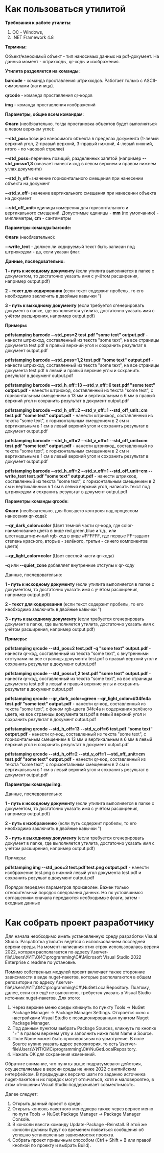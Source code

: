 <h1>Как пользоваться утилитой</h1>

**Требования к работе утилиты**:
1) ОС - Windows,
2) .NET Framework 4.8

**Термины:**

Объект/наносимый объект - тип наносимых данных на pdf-документ. На данный момент - штрихкоды, qr-коды и изображения.

**Утилита разделяется на команды:**

**barcode** - команда проставления штрихкодов. Работает только с ASCII-символами (латиница).

**qrcode** - команда проставления qr-кодов

**img** - команда проставления изображений

**Параметры, общие всем командам**:

**Флаги** (необязательно, тогда простановка объектов будет выполняться в левом верхнем угле):

**--std_pos**=позиция наносимого объекта в пределах документа (1-левый верхний угол, 2-правый верхний, 3-правый нижний, 4-левый нижний, итого - по часовой стрелке)

**--std_poss**=перечень позиций, разделенных запятой (например **--std_poss=1,3** означает нанести код в левом верхнем и правом нижнем углах документа)

**--std_h_off**=значение горизонтального смещения при нанесении объекта на документ 

**--std_v_off**=значение вертикального смещения при нанесенни объекта на документ

**--std_off_unit**=единицы измерения для горизонтального и вертикального смещений. Допустимые единицы -
**mm** (по умолчанию) - миллиметры, **cm** - сантиметры

**Параметры команды barcode:**

**Флаги** (необязательно):

**--write_text** - должен ли кодируемый текст быть записан под штрихкодом - да, если указан флаг.

**Данные, последовательно:**

**1 - путь к исходному документу** (если утилита выполняется в папке с документом, то достаточно указать имя с учётом расширения, например output.pdf)

**2 - текст для кодирования** (если текст содержит пробелы, то его необходимо заключить в двойные кавычки ")

**3 - путь к выходному документу** (если требуется сгенерировать документ в папке, где выполняется утилита, достаточно указать имя с учётом расширения, например output.pdf)

**Примеры:**

**pdfstamping barcode --std_pos=2 test.pdf "some text" output.pdf** - нанести штрихкод, составленный из текста "some text", на все страницы документа test.pdf в правый верхний угол и сохранить результат в документ output.pdf

**pdfstamping barcode --std_poss=1,2 test.pdf "some text" output.pdf** - нанести штрихкод, составленный из текста "some text", на все страницы документа test.pdf в левый и правый верхние углы и сохранить результат в документ output.pdf

**pdfstamping barcode --std_h_off=13 --std_v_off=6 test.pdf "some text" output.pdf** - нанести штрихкод, составленный из текста "some text", с 
горизонтальным смещением в 13 мм и вертикальным в 6 мм в правый верхний угол и сохранить результат в документ output.pdf

**pdfstamping barcode --std_h_off=2 --std_v_off=1 --std_off_unit=cm test.pdf "some text" output.pdf** - нанести штрихкод, составленный из текста "some text", с горизонтальным смещением в 2 см и вертикальным в 1 см в левый верхний угол и сохранить результат в документ output.pdf

**pdfstamping barcode --std_h_off=2 --std_v_off=1 --std_off_unit=cm test.pdf "some text" output.pdf** - нанести штрихкод, составленный из текста "some text", с горизонтальным смещением в 2 см и вертикальным в 1 см в левый верхний угол и сохранить результат в документ output.pdf

**pdfstamping barcode --std_h_off=2 --std_v_off=1 --std_off_unit=cm --write_text test.pdf "some text" output.pdf** - нанести штрихкод, составленный из текста "some text", с горизонтальным смещением в 2 см и вертикальным в 1 см в левый верхний угол, написать текст под штрихкодом и сохранить результат в документ output.pdf

**Параметры команды qrcode:**

**Флаги** (необязательно, для большего контроля над процессом нанесения qr-кода):

**--qr_dark_color=color** (Цвет темной части qr-кода, где color-наименование цвета в виде red,green,blue и т.д., или шестнадцатиричный rgb-код в виде #FFFFFF, где первые FF-задают степень красного, вторые - зелёного, третьи - синего компонентов цвета)

**--qr_light_color=color** (Цвет светлой части qr-кода)

**-q** или **--quiet_zone** добавляет внутренние отступы к qr-коду

Данные, последовательно:

**1 - путь к исходному документу** (если утилита выполняется в папке с документом, то достаточно указать имя с учётом расширения, например output.pdf)

**2 - текст для кодирования** (если текст содержит пробелы, то его необходимо заключить в двойные кавычки ")

**3 - путь к выходному документу** (если требуется сгенерировать документ в папке, где выполняется утилита, достаточно указать имя с учётом расширения, например output.pdf)

**Примеры:**

**pdfstamping qrcode --std_pos=2 test.pdf -q "some text" output.pdf** - нанести qr-код, составленный из текста "some text", с внутренними отступами на все страницы документа test.pdf в правый верхний угол и сохранить результат в документ output.pdf

**pdfstamping qrcode --std_poss=1,2 test.pdf "some text" output.pdf** - нанести qr-код, составленный из текста "some text", на все страницы документа test.pdf в левый и правый верхние углы и сохранить результат в документ output.pdf

**pdfstamping qrcode --qr_dark_color=green --qr_light_color=#34fe4a test.pdf "some text" output.pdf** - нанести qr-код, составленный из текста "some text", с фоном rgb-цвета 34fe4a и содержания зелёного цвета, на все страницы документа test.pdf в левый верхний угол и сохранить результат в документ output.pdf

**pdfstamping qrcode --std_h_off=13 --std_v_off=6 test.pdf "some text" output.pdf** - нанести qr-код, составленный из текста "some text", с горизонтальным смещением в 13 мм и вертикальным в 6 мм в левый верхний угол и сохранить результат в документ output.pdf

**pdfstamping qrcode --std_h_off=2 --std_v_off=1 --std_off_unit=cm test.pdf "some text" output.pdf** - нанести qr-код, составленный из текста "some text", с горизонтальным смещением в 2 см и вертикальным в 1 см в левый верхний угол и сохранить результат в документ output.pdf

**Параметры команды img:**

Данные, последовательно:

**1 - путь к исходному документу** (если утилита выполняется в папке с документом, то достаточно указать имя с учётом расширения, например output.pdf)

**2 - путь к изображению** (если путь содержит пробелы, то его необходимо заключить в двойные кавычки ")

**3 - путь к выходному документу** (если требуется сгенерировать документ в папке, где выполняется утилита, достаточно указать имя с учётом расширения, например output.pdf)

Примеры:

**pdfstamping img --std_pos=3 test.pdf test.png output.pdf** - нанести изображение test.png в нижний левый угол документа test.pdf и сохранить резульат в документ output.pdf

Порядок передачи параметров произволен. Важен только относительный порядок следования данных.
Но по устоявшимся соглашениям сначала передаются необходимые флаги, затем - входные данные


<h1>Как собрать проект разработчику</h1>

Для начала необходимо иметь установленную среду разработки Visual Studio. Разработка утилиты ведётся с использованием последней версии среды.
На момент написания этих строк использовалась версия 2022, которая располагается по адресу \\\\server-file\Users\УИТ\ОИС\programming\C#\Microsoft Visual Studio 2022 Enterprise с readme по установке.

Помимо собственных модулей проект включает также сторонние зависимости в виде nuget-пакетов, которые располагаются в общем репозитории по адресу
\\\\server-file\Users\УИТ\ОИС\programming\C#\NuGetLocalRepository. Поэтому, далее, если это ещё не выполнено, требуется указать в Visual Studio
источник nuget-пакетов. Для этого:

1. Через верхнее меню среды кликнуть по пункту Tools -> NuGet Package Manager -> Package Manager Settings. Откроется окно с настройками 
Visual Studio с позиционированным пунктом Nuget Package Manager.
2. Под данным пунктом выбрать Package Sources, кликнуть по кнопке "+" в правом верхнем углу и заполнить ниже поля Name и Source.
3. Поле Name может быть произвольным на усмотрение. В поле Source нужно указать адрес репозитория, то есть
\\\\server-file\Users\УИТ\ОИС\programming\C#\NuGetLocalRepository. 
4. Нажать ОК для сохранения изменений.

Обратите внимание, что пункты выше подразумевают действия, осуществляемые в версии среды не ниже 2022 с английским интерфейсом. 
В предыдущих версиях шаги по заданию источника nuget-пакетов и их порядок могут отличаться, хотя и маловероятно, в этом отношении Visual Studio
поддерживает совместимость.

Далее следует:
1. Открыть данный проект в среде. 
2. Открыть консоль пакетного менеджера также через вернее меню по пути Tools -> NuGet Package Manager -> Package Manager Console.
3. В консоли ввести команду Update-Package -Reinstall. В этой же консоли должны будут со временем появиться сообщения об успешно установленных зависимостях проекта.
4. Собрать проект привычным способом (Ctrl + Shift + B или правой кнопкой по проекту и выбрать Build). 
